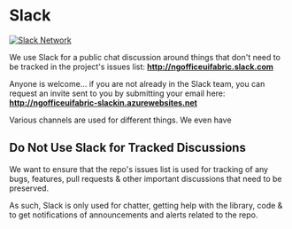 # Slack

[![Slack Network](http://ngofficeuifabric-slackin.azurewebsites.net/badge.svg)](http://ngofficeuifabric-slackin.azurewebsites.net/)

We use Slack for a public chat discussion around things that don't need to be tracked in the project's issues list: **http://ngofficeuifabric.slack.com**

Anyone is welcome... if you are not already in the Slack team, you can request an invite sent to you by submitting your email here: **http://ngofficeuifabric-slackin.azurewebsites.net**

Various channels are used for different things. We even have 

## Do Not Use Slack for Tracked Discussions

We want to ensure that the repo's issues list is used for tracking of any bugs, features, pull requests & other important discussions that need to be preserved. 

As such, Slack is only used for chatter, getting help with the library, code & to get notifications of announcements and alerts related to the repo.